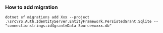 ﻿

### How to add migration

```shell
dotnet ef migrations add Xxx --project .\src\YS.Auth.IdentityServer.EntityFramework.PersistedGrant.Sqlite -- "connectionstrings:id4grant=Data Source=xxxx.db" 
```